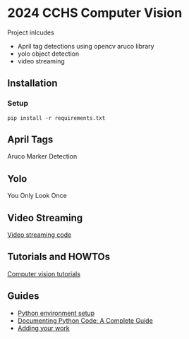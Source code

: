 # 2024 CCHS Computer Vision

Project inlcudes 
- April tag detections using opencv aruco library
- yolo object detection
- video streaming

## Installation
### Setup
```pip install -r requirements.txt```

## April Tags
Aruco Marker Detection

## Yolo
You Only Look Once

## Video Streaming
[Video streaming code](videostreaming/README.md)

## Tutorials and HOWTOs
[Computer vision tutorials](docs/README.md)

## Guides
- [Python environment setup](docs/pyenv_setup.md)
- [Documenting Python Code: A Complete Guide](https://realpython.com/documenting-python-code/)
- [Adding your work](docs/adding_your_work.md)